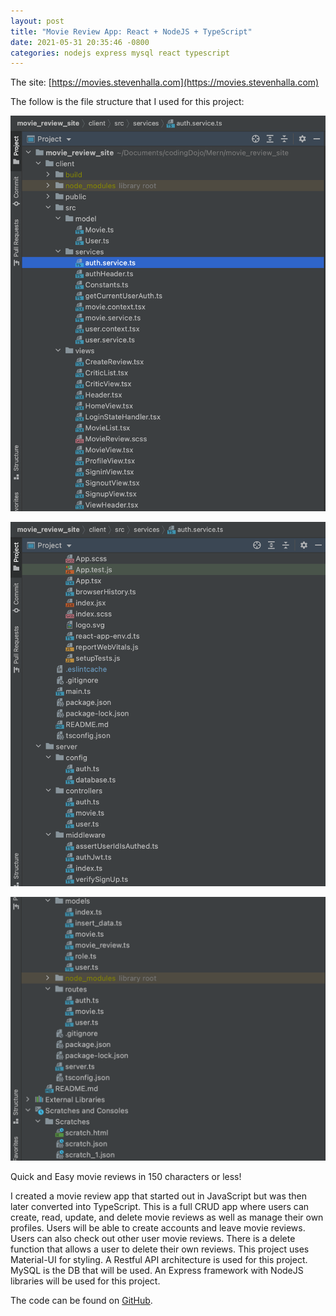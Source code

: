 ```yaml
---
layout: post
title: "Movie Review App: React + NodeJS + TypeScript"
date: 2021-05-31 20:35:46 -0800
categories: nodejs express mysql react typescript
---
```


The site: [https://movies.stevenhalla.com](https://movies.stevenhalla.com)

The follow is the file structure that I used for this project:

<img  src="/assets/images/tomrottenfilepath/tomrotten-pathfile-1.png"
alt="1">

<img  src="/assets/images/tomrottenfilepath/tomrotten-pathfile-2.png"
alt="2">

<img  src="/assets/images/tomrottenfilepath/tomrotten-pathfile-3.png"
alt="3">

Quick and Easy movie reviews in 150 characters or less!

I created a movie review app that started out in JavaScript but was then later converted into TypeScript.
This is a full CRUD app where users can create, read, update, and delete movie reviews as well as manage their own profiles.
Users will be able to create accounts and leave movie reviews. Users can also check out other user movie reviews.
There is a delete function that allows a user to delete their own reviews.
This project uses Material-UI for styling. A Restful API architecture is used for this project. MySQL is the DB that will be used. 
An Express framework with NodeJS libraries will be used for this project.

The code can be found on [GitHub](https://github.com/steven-halla/movie_review_site).
